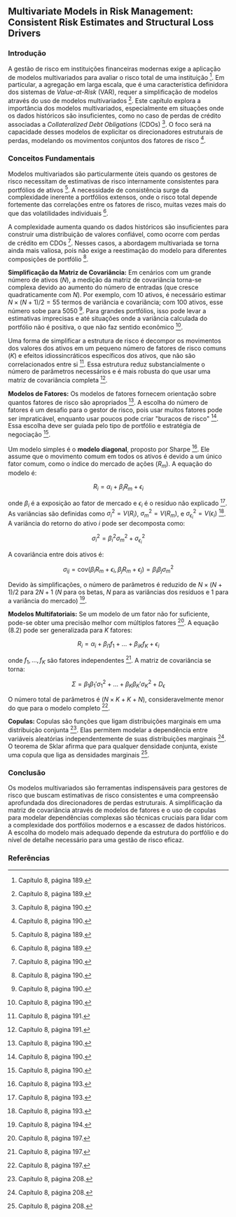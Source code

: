 ## Multivariate Models in Risk Management: Consistent Risk Estimates and Structural Loss Drivers

### Introdução
A gestão de risco em instituições financeiras modernas exige a aplicação de modelos multivariados para avaliar o risco total de uma instituição [^1]. Em particular, a agregação em larga escala, que é uma característica definidora dos sistemas de *Value-at-Risk* (VAR), requer a simplificação de modelos através do uso de modelos multivariados [^1]. Este capítulo explora a importância dos modelos multivariados, especialmente em situações onde os dados históricos são insuficientes, como no caso de perdas de crédito associadas a *Collateralized Debt Obligations* (CDOs) [^2]. O foco será na capacidade desses modelos de explicitar os direcionadores estruturais de perdas, modelando os movimentos conjuntos dos fatores de risco [^2].

### Conceitos Fundamentais
Modelos multivariados são particularmente úteis quando os gestores de risco necessitam de estimativas de risco internamente consistentes para portfólios de ativos [^1]. A necessidade de consistência surge da complexidade inerente a portfólios extensos, onde o risco total depende fortemente das correlações entre os fatores de risco, muitas vezes mais do que das volatilidades individuais [^1].

A complexidade aumenta quando os dados históricos são insuficientes para construir uma distribuição de valores confiável, como ocorre com perdas de crédito em CDOs [^2]. Nesses casos, a abordagem multivariada se torna ainda mais valiosa, pois não exige a reestimação do modelo para diferentes composições de portfólio [^2].

**Simplificação da Matriz de Covariância:**
Em cenários com um grande número de ativos ($N$), a medição da matriz de covariância torna-se complexa devido ao aumento do número de entradas (que cresce quadraticamente com $N$). Por exemplo, com 10 ativos, é necessário estimar $N \times (N + 1) / 2 = 55$ termos de variância e covariância; com 100 ativos, esse número sobe para 5050 [^2]. Para grandes portfólios, isso pode levar a estimativas imprecisas e até situações onde a variância calculada do portfólio não é positiva, o que não faz sentido econômico [^2].

Uma forma de simplificar a estrutura de risco é decompor os movimentos dos valores dos ativos em um pequeno número de fatores de risco comuns ($K$) e efeitos idiossincráticos específicos dos ativos, que não são correlacionados entre si [^3]. Essa estrutura reduz substancialmente o número de parâmetros necessários e é mais robusta do que usar uma matriz de covariância completa [^3].

**Modelos de Fatores:**
Os modelos de fatores fornecem orientação sobre quantos fatores de risco são apropriados [^2]. A escolha do número de fatores é um desafio para o gestor de risco, pois usar muitos fatores pode ser impraticável, enquanto usar poucos pode criar "buracos de risco" [^2]. Essa escolha deve ser guiada pelo tipo de portfólio e estratégia de negociação [^2].

Um modelo simples é o **modelo diagonal**, proposto por Sharpe [^5]. Ele assume que o movimento comum em todos os ativos é devido a um único fator comum, como o índice do mercado de ações ($R_m$). A equação do modelo é:

$$
R_i = \alpha_i + \beta_i R_m + \epsilon_i
$$

onde $\beta_i$ é a exposição ao fator de mercado e $\epsilon_i$ é o resíduo não explicado [^5]. As variâncias são definidas como $\sigma_i^2 = V(R_i)$, $\sigma_m^2 = V(R_m)$, e $\sigma_{\epsilon_i}^2 = V(\epsilon_i)$ [^5]. A variância do retorno do ativo $i$ pode ser decomposta como:

$$
\sigma_i^2 = \beta_i^2 \sigma_m^2 + \sigma_{\epsilon_i}^2
$$

A covariância entre dois ativos é:

$$
\sigma_{ij} = \text{cov}(\beta_i R_m + \epsilon_i, \beta_j R_m + \epsilon_j) = \beta_i \beta_j \sigma_m^2
$$

Devido às simplificações, o número de parâmetros é reduzido de $N \times (N + 1) / 2$ para $2N + 1$ ($N$ para os betas, $N$ para as variâncias dos resíduos e 1 para a variância do mercado) [^6].

**Modelos Multifatoriais:**
Se um modelo de um fator não for suficiente, pode-se obter uma precisão melhor com múltiplos fatores [^9]. A equação (8.2) pode ser generalizada para $K$ fatores:

$$
R_i = \alpha_i + \beta_{i1} f_1 + \dots + \beta_{iK} f_K + \epsilon_i
$$

onde $f_1, \dots, f_K$ são fatores independentes [^9]. A matriz de covariância se torna:

$$
\Sigma = \beta_1 \beta_1' \sigma_1^2 + \dots + \beta_K \beta_K' \sigma_K^2 + D_\epsilon
$$

O número total de parâmetros é $(N \times K + K + N)$, consideravelmente menor do que para o modelo completo [^9].

**Copulas:**
Copulas são funções que ligam distribuições marginais em uma distribuição conjunta [^20]. Elas permitem modelar a dependência entre variáveis aleatórias independentemente de suas distribuições marginais [^20]. O teorema de Sklar afirma que para qualquer densidade conjunta, existe uma copula que liga as densidades marginais [^20].

### Conclusão
Os modelos multivariados são ferramentas indispensáveis para gestores de risco que buscam estimativas de risco consistentes e uma compreensão aprofundada dos direcionadores de perdas estruturais. A simplificação da matriz de covariância através de modelos de fatores e o uso de copulas para modelar dependências complexas são técnicas cruciais para lidar com a complexidade dos portfólios modernos e a escassez de dados históricos. A escolha do modelo mais adequado depende da estrutura do portfólio e do nível de detalhe necessário para uma gestão de risco eficaz.

### Referências
[^1]: Capítulo 8, página 189.
[^2]: Capítulo 8, página 190.
[^3]: Capítulo 8, página 191.
[^5]: Capítulo 8, página 193.
[^6]: Capítulo 8, página 194.
[^9]: Capítulo 8, página 197.
[^20]: Capítulo 8, página 208.
<!-- END -->